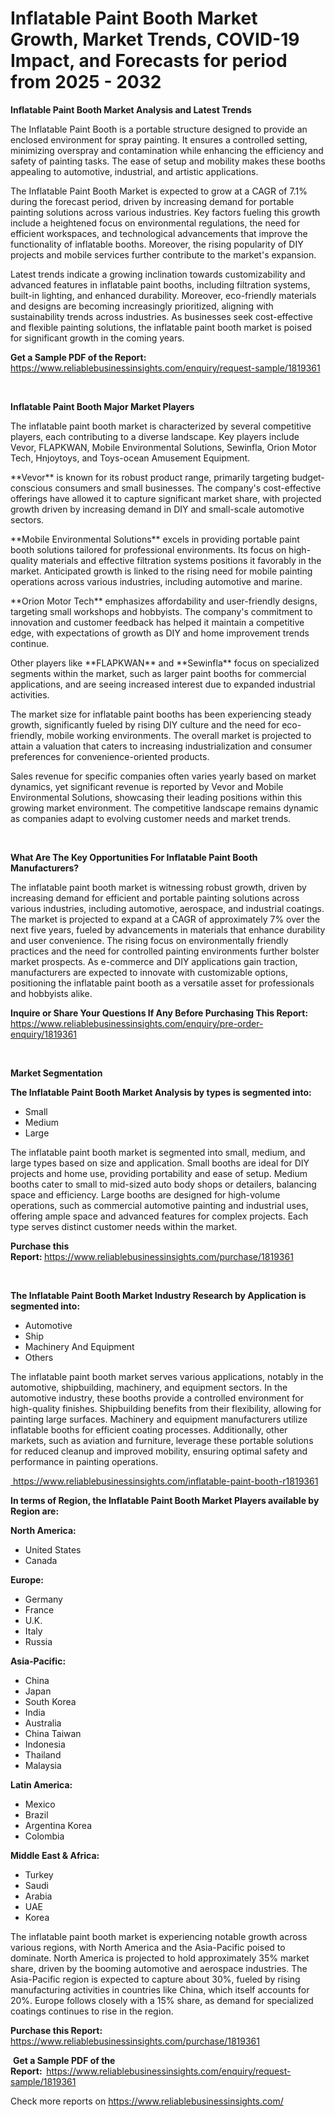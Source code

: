 <p><h1>Inflatable Paint Booth Market Growth, Market Trends, COVID-19 Impact, and Forecasts for period from 2025 - 2032</h1></p><p><strong>Inflatable Paint Booth Market Analysis and Latest Trends</strong></p>
<p><p>The Inflatable Paint Booth is a portable structure designed to provide an enclosed environment for spray painting. It ensures a controlled setting, minimizing overspray and contamination while enhancing the efficiency and safety of painting tasks. The ease of setup and mobility makes these booths appealing to automotive, industrial, and artistic applications.</p><p>The Inflatable Paint Booth Market is expected to grow at a CAGR of 7.1% during the forecast period, driven by increasing demand for portable painting solutions across various industries. Key factors fueling this growth include a heightened focus on environmental regulations, the need for efficient workspaces, and technological advancements that improve the functionality of inflatable booths. Moreover, the rising popularity of DIY projects and mobile services further contribute to the market's expansion.</p><p>Latest trends indicate a growing inclination towards customizability and advanced features in inflatable paint booths, including filtration systems, built-in lighting, and enhanced durability. Moreover, eco-friendly materials and designs are becoming increasingly prioritized, aligning with sustainability trends across industries. As businesses seek cost-effective and flexible painting solutions, the inflatable paint booth market is poised for significant growth in the coming years.</p></p>
<p><strong>Get a Sample PDF of the Report:&nbsp;</strong> <a href="https://www.reliablebusinessinsights.com/enquiry/request-sample/1819361?utm_campaign=3568&utm_medium=2&utm_source=Github&utm_content=ia&utm_term=09042025&utm_id=inflatable-paint-booth">https://www.reliablebusinessinsights.com/enquiry/request-sample/1819361</a></p>
<p>&nbsp;</p>
<p><strong>Inflatable Paint Booth Major Market Players</strong></p>
<p><p>The inflatable paint booth market is characterized by several competitive players, each contributing to a diverse landscape. Key players include Vevor, FLAPKWAN, Mobile Environmental Solutions, Sewinfla, Orion Motor Tech, Hnjoytoys, and Toys-ocean Amusement Equipment.</p><p>**Vevor** is known for its robust product range, primarily targeting budget-conscious consumers and small businesses. The company's cost-effective offerings have allowed it to capture significant market share, with projected growth driven by increasing demand in DIY and small-scale automotive sectors.</p><p>**Mobile Environmental Solutions** excels in providing portable paint booth solutions tailored for professional environments. Its focus on high-quality materials and effective filtration systems positions it favorably in the market. Anticipated growth is linked to the rising need for mobile painting operations across various industries, including automotive and marine.</p><p>**Orion Motor Tech** emphasizes affordability and user-friendly designs, targeting small workshops and hobbyists. The company's commitment to innovation and customer feedback has helped it maintain a competitive edge, with expectations of growth as DIY and home improvement trends continue.</p><p>Other players like **FLAPKWAN** and **Sewinfla** focus on specialized segments within the market, such as larger paint booths for commercial applications, and are seeing increased interest due to expanded industrial activities.</p><p>The market size for inflatable paint booths has been experiencing steady growth, significantly fueled by rising DIY culture and the need for eco-friendly, mobile working environments. The overall market is projected to attain a valuation that caters to increasing industrialization and consumer preferences for convenience-oriented products.</p><p>Sales revenue for specific companies often varies yearly based on market dynamics, yet significant revenue is reported by Vevor and Mobile Environmental Solutions, showcasing their leading positions within this growing market environment. The competitive landscape remains dynamic as companies adapt to evolving customer needs and market trends.</p></p>
<p>&nbsp;</p>
<p><strong>What Are The Key Opportunities For Inflatable Paint Booth Manufacturers?</strong></p>
<p><p>The inflatable paint booth market is witnessing robust growth, driven by increasing demand for efficient and portable painting solutions across various industries, including automotive, aerospace, and industrial coatings. The market is projected to expand at a CAGR of approximately 7% over the next five years, fueled by advancements in materials that enhance durability and user convenience. The rising focus on environmentally friendly practices and the need for controlled painting environments further bolster market prospects. As e-commerce and DIY applications gain traction, manufacturers are expected to innovate with customizable options, positioning the inflatable paint booth as a versatile asset for professionals and hobbyists alike.</p></p>
<p><strong>Inquire or Share Your Questions If Any Before Purchasing This Report:</strong> <a href="https://www.reliablebusinessinsights.com/enquiry/pre-order-enquiry/1819361?utm_campaign=3568&utm_medium=2&utm_source=Github&utm_content=ia&utm_term=09042025&utm_id=inflatable-paint-booth">https://www.reliablebusinessinsights.com/enquiry/pre-order-enquiry/1819361</a></p>
<p>&nbsp;</p>
<p><strong>Market Segmentation</strong></p>
<p><strong>The Inflatable Paint Booth Market Analysis by types is segmented into:</strong></p>
<p><ul><li>Small</li><li>Medium</li><li>Large</li></ul></p>
<p><p>The inflatable paint booth market is segmented into small, medium, and large types based on size and application. Small booths are ideal for DIY projects and home use, providing portability and ease of setup. Medium booths cater to small to mid-sized auto body shops or detailers, balancing space and efficiency. Large booths are designed for high-volume operations, such as commercial automotive painting and industrial uses, offering ample space and advanced features for complex projects. Each type serves distinct customer needs within the market.</p></p>
<p><strong>Purchase this Report:&nbsp;</strong><a href="https://www.reliablebusinessinsights.com/purchase/1819361?utm_campaign=3568&utm_medium=2&utm_source=Github&utm_content=ia&utm_term=09042025&utm_id=inflatable-paint-booth">https://www.reliablebusinessinsights.com/purchase/1819361</a></p>
<p>&nbsp;</p>
<p><strong>The Inflatable Paint Booth Market Industry Research by Application is segmented into:</strong></p>
<p><ul><li>Automotive</li><li>Ship</li><li>Machinery And Equipment</li><li>Others</li></ul></p>
<p><p>The inflatable paint booth market serves various applications, notably in the automotive, shipbuilding, machinery, and equipment sectors. In the automotive industry, these booths provide a controlled environment for high-quality finishes. Shipbuilding benefits from their flexibility, allowing for painting large surfaces. Machinery and equipment manufacturers utilize inflatable booths for efficient coating processes. Additionally, other markets, such as aviation and furniture, leverage these portable solutions for reduced cleanup and improved mobility, ensuring optimal safety and performance in painting operations.</p></p>
<p><a href="https://www.reliablebusinessinsights.com/inflatable-paint-booth-r1819361?utm_campaign=3568&utm_medium=2&utm_source=Github&utm_content=ia&utm_term=09042025&utm_id=inflatable-paint-booth">&nbsp;https://www.reliablebusinessinsights.com/inflatable-paint-booth-r1819361</a></p>
<p><strong>In terms of Region, the Inflatable Paint Booth Market Players available by Region are:</strong></p>
<p>
    <p> <strong> North America: </strong>
        <ul>
            <li>United States</li>
            <li>Canada</li>
        </ul>
        </p> 
    <p> <strong> Europe: </strong>
        <ul>
            <li>Germany</li>
            <li>France</li>
            <li>U.K.</li>
            <li>Italy</li>
            <li>Russia</li>
        </ul>
        </p> 
    <p> <strong> Asia-Pacific: </strong>
        <ul>
            <li>China</li>
            <li>Japan</li>
            <li>South Korea</li>
            <li>India</li>
            <li>Australia</li>
            <li>China Taiwan</li>
            <li>Indonesia</li>
            <li>Thailand</li>
            <li>Malaysia</li>
        </ul>
        </p> 
    <p> <strong> Latin America: </strong>
        <ul>
            <li>Mexico</li>
            <li>Brazil</li>
            <li>Argentina Korea</li>
            <li>Colombia</li>
        </ul>
        </p> 
    <p> <strong> Middle East & Africa: </strong>
        <ul>
            <li>Turkey</li>
            <li>Saudi</li>
            <li>Arabia</li>
            <li>UAE</li>
            <li>Korea</li>
        </ul>
    </p>
    </p>
<p><p>The inflatable paint booth market is experiencing notable growth across various regions, with North America and the Asia-Pacific poised to dominate. North America is projected to hold approximately 35% market share, driven by the booming automotive and aerospace industries. The Asia-Pacific region is expected to capture about 30%, fueled by rising manufacturing activities in countries like China, which itself accounts for 20%. Europe follows closely with a 15% share, as demand for specialized coatings continues to rise in the region.</p></p>
<p><strong>Purchase this Report: </strong><a href="https://www.reliablebusinessinsights.com/purchase/1819361?utm_campaign=3568&utm_medium=2&utm_source=Github&utm_content=ia&utm_term=09042025&utm_id=inflatable-paint-booth">https://www.reliablebusinessinsights.com/purchase/1819361</a></p>
<p>&nbsp;<strong>Get a Sample PDF of the Report:&nbsp;&nbsp;</strong><a href="https://www.reliablebusinessinsights.com/enquiry/request-sample/1819361?utm_campaign=3568&utm_medium=2&utm_source=Github&utm_content=ia&utm_term=09042025&utm_id=inflatable-paint-booth">https://www.reliablebusinessinsights.com/enquiry/request-sample/1819361</a></p>
<p><strong></strong></p>
<p>Check more reports on <a href="https://www.reliablebusinessinsights.com/?utm_campaign=3568&utm_medium=2&utm_source=Github&utm_content=ia&utm_term=09042025&utm_id=inflatable-paint-booth">https://www.reliablebusinessinsights.com/</a></p>
